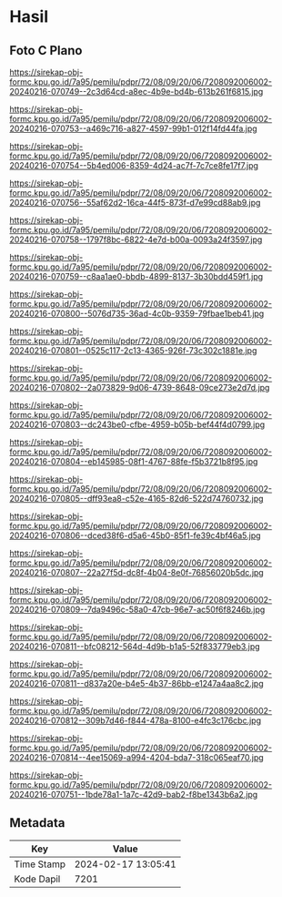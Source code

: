 # Hasil

## Foto C Plano

https://sirekap-obj-formc.kpu.go.id/7a95/pemilu/pdpr/72/08/09/20/06/7208092006002-20240216-070749--2c3d64cd-a8ec-4b9e-bd4b-613b261f6815.jpg

https://sirekap-obj-formc.kpu.go.id/7a95/pemilu/pdpr/72/08/09/20/06/7208092006002-20240216-070753--a469c716-a827-4597-99b1-012f14fd44fa.jpg

https://sirekap-obj-formc.kpu.go.id/7a95/pemilu/pdpr/72/08/09/20/06/7208092006002-20240216-070754--5b4ed006-8359-4d24-ac7f-7c7ce8fe17f7.jpg

https://sirekap-obj-formc.kpu.go.id/7a95/pemilu/pdpr/72/08/09/20/06/7208092006002-20240216-070756--55af62d2-16ca-44f5-873f-d7e99cd88ab9.jpg

https://sirekap-obj-formc.kpu.go.id/7a95/pemilu/pdpr/72/08/09/20/06/7208092006002-20240216-070758--1797f8bc-6822-4e7d-b00a-0093a24f3597.jpg

https://sirekap-obj-formc.kpu.go.id/7a95/pemilu/pdpr/72/08/09/20/06/7208092006002-20240216-070759--c8aa1ae0-bbdb-4899-8137-3b30bdd459f1.jpg

https://sirekap-obj-formc.kpu.go.id/7a95/pemilu/pdpr/72/08/09/20/06/7208092006002-20240216-070800--5076d735-36ad-4c0b-9359-79fbae1beb41.jpg

https://sirekap-obj-formc.kpu.go.id/7a95/pemilu/pdpr/72/08/09/20/06/7208092006002-20240216-070801--0525c117-2c13-4365-926f-73c302c1881e.jpg

https://sirekap-obj-formc.kpu.go.id/7a95/pemilu/pdpr/72/08/09/20/06/7208092006002-20240216-070802--2a073829-9d06-4739-8648-09ce273e2d7d.jpg

https://sirekap-obj-formc.kpu.go.id/7a95/pemilu/pdpr/72/08/09/20/06/7208092006002-20240216-070803--dc243be0-cfbe-4959-b05b-bef44f4d0799.jpg

https://sirekap-obj-formc.kpu.go.id/7a95/pemilu/pdpr/72/08/09/20/06/7208092006002-20240216-070804--eb145985-08f1-4767-88fe-f5b3721b8f95.jpg

https://sirekap-obj-formc.kpu.go.id/7a95/pemilu/pdpr/72/08/09/20/06/7208092006002-20240216-070805--dff93ea8-c52e-4165-82d6-522d74760732.jpg

https://sirekap-obj-formc.kpu.go.id/7a95/pemilu/pdpr/72/08/09/20/06/7208092006002-20240216-070806--dced38f6-d5a6-45b0-85f1-fe39c4bf46a5.jpg

https://sirekap-obj-formc.kpu.go.id/7a95/pemilu/pdpr/72/08/09/20/06/7208092006002-20240216-070807--22a27f5d-dc8f-4b04-8e0f-76856020b5dc.jpg

https://sirekap-obj-formc.kpu.go.id/7a95/pemilu/pdpr/72/08/09/20/06/7208092006002-20240216-070809--7da9496c-58a0-47cb-96e7-ac50f6f8246b.jpg

https://sirekap-obj-formc.kpu.go.id/7a95/pemilu/pdpr/72/08/09/20/06/7208092006002-20240216-070811--bfc08212-564d-4d9b-b1a5-52f833779eb3.jpg

https://sirekap-obj-formc.kpu.go.id/7a95/pemilu/pdpr/72/08/09/20/06/7208092006002-20240216-070811--d837a20e-b4e5-4b37-86bb-e1247a4aa8c2.jpg

https://sirekap-obj-formc.kpu.go.id/7a95/pemilu/pdpr/72/08/09/20/06/7208092006002-20240216-070812--309b7d46-f844-478a-8100-e4fc3c176cbc.jpg

https://sirekap-obj-formc.kpu.go.id/7a95/pemilu/pdpr/72/08/09/20/06/7208092006002-20240216-070814--4ee15069-a994-4204-bda7-318c065eaf70.jpg

https://sirekap-obj-formc.kpu.go.id/7a95/pemilu/pdpr/72/08/09/20/06/7208092006002-20240216-070751--1bde78a1-1a7c-42d9-bab2-f8be1343b6a2.jpg


## Metadata

| Key        | Value               |
| ---------- | ------------------- |
| Time Stamp | 2024-02-17 13:05:41 |
| Kode Dapil | 7201                |



